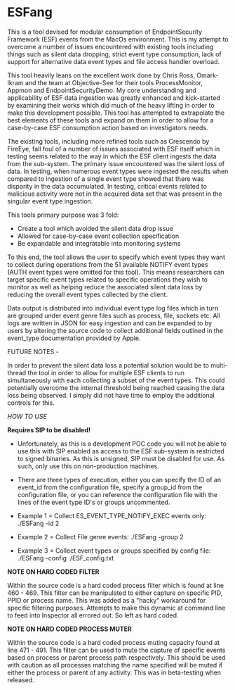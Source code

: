 # ESFang

This is a tool devised for modular consumption of EndpointSecurity Framework (ESF) events from the MacOs environment. This is my attempt to overcome a number of issues encountered with existing tools including things such as silent data dropping, strict event type consumption, lack of support for alternative data event types and file access handler overload.

This tool heavily leans on the excellent work done by Chris Ross, Omark-Ikram and the team at Objective-See for their tools ProcessMonitor, Appmon and EndpointSecurityDemo. My core understanding and applicability of ESF data ingestion was greatly enhanced and kick-started by examining their works which did much of the heavy lifting in order to make this development possible. This tool has attempted to extrapolate the best elements of these tools and expand on them in order to allow for a case-by-case ESF consumption action based on investigators needs.

The existing tools, including more refined tools such as Crescendo by FireEye, fall foul of a number of issues associated with ESF itself which in testing seems related to the way in which the ESF client ingests the data from the sub-system. The primary issue encountered was the silent loss of data. In testing, when numerous event types were ingested the results when compared to ingestion of a single event type showed that there was disparity in the data accumulated. In testing, critical events related to malicious activity were not in the acquired data set that was present in the singular event type ingestion. 

This tools primary purpose was 3 fold:
- Create a tool which avoided the silent data drop issue
- Allowed for case-by-case event collection specification
- Be expandable and integratable into monitoring systems

To this end, the tool allows the user to specify which event types they want to collect during operations from the 51 available NOTIFY event types (AUTH event types were omitted for this tool). This means researchers can target specific event types related to specific operations they wish to monitor as well as helping reduce the associated silent data loss by reducing the overall event types collected by the client. 

Data output is distributed into individual event type log files which in turn are grouped under event genre files such as process, file, sockets etc. All logs are written in JSON for easy ingestion and can be expanded to by users by altering the source code to collect additional fields outlined in the event_type documentation provided by Apple.

FUTURE NOTES - 

In order to prevent the silent data loss a potential solution would be to multi-thread the tool in order to allow for multiple ESF clients to run simultaneously with each collecting a subset of the event types. This could potentially overcome the internal threshold being reached causing the data loss being observed. I simply did not have time to employ the additional controls for this. 

*HOW TO USE*

**Requires SIP to be disabled!**

- Unfortunately, as this is a development POC code you will not be able to use this with SIP enabled as access to the ESF sub-system is restricted to signed binaries. As this is unsigned, SIP must be disabled for use. As such, only use this on non-production machines. 

- There are three types of execution, either you can specify the ID of an event_id from the configuration file, specify a group_id from the configuration file, or you can reference the configuration file with the lines of the event type ID's or groups uncommented. 

- Example 1 = Collect ES_EVENT_TYPE_NOTIFY_EXEC events only: ./ESFang -id 2 

- Example 2 = Collect File genre events: ./ESFang -group 2

- Example 3 = Collect event types or groups specified by config file: ./ESFang -config ./ESF_config.txt

**NOTE ON HARD CODED FILTER**

Within the source code is a hard coded process filter which is found at line 460 - 469. This filter can be manipulated to either capture on specific PID, PPID or process name. This was added as a "hacky" workaround for specific filtering purposes. Attempts to make this dynamic at command line to feed into Inspector all errored out. So left as hard coded. 

**NOTE ON HARD CODED PROCESS MUTER**

Within the source code is a hard coded process muting capacity found at line 471 - 491. This filter can be used to mute the capture of specific events based on process or parent process path respectively. This should be used with caution as all processes matching the name specified will be muted if either the process or parent of any activity. This was in beta-testing when released.     
